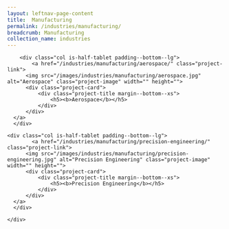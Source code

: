 ```yaml
---
layout: leftnav-page-content
title:  Manufacturing
permalink: /industries/manufacturing/
breadcrumb: Manufacturing
collection_name: industries
---
```


<div>
	<div class="row is-multiline">

		<div class="col is-half-tablet padding--bottom--lg">
			<a href="/industries/manufacturing/aerospace/" class="project-link">
	      <img src="/images/industries/manufacturing/aerospace.jpg" alt="Aerospace" class="project-image" width="" height="">
	      <div class="project-card">
	          <div class="project-title margin--bottom--xs">
	              <h5><b>Aerospace</b></h5>
	          </div>
	      </div>
      </a>
	  </div>

    <div class="col is-half-tablet padding--bottom--lg">
			<a href="/industries/manufacturing/precision-engineering/" class="project-link">
	      <img src="/images/industries/manufacturing/precision-engineering.jpg" alt="Precision Engineering" class="project-image" width="" height="">
	      <div class="project-card">
	          <div class="project-title margin--bottom--xs">
	              <h5><b>Precision Engineering</b></h5>
	          </div>
	      </div>
      </a>
	  </div>

   <!-- <div class="col is-half-tablet padding--bottom--lg">
      <a href="#" class="project-link">
        <img src="/images/industries/manufacturing/electronics.jpg" alt="Electronics" class="project-image" width="" height="">
        <div class="project-card">
            <div class="project-title margin--bottom--xs">
                <h5><b>Electronics</b></h5>
            </div>
        </div>
      </a>
    </div>

    <div class="col is-half-tablet padding--bottom--lg">
      <a href="#" class="project-link">
        <img src="/images/industries/manufacturing/energy-chemicals.jpg" alt="Energy & Chemicals" class="project-image" width="" height="">
        <div class="project-card">
            <div class="project-title margin--bottom--xs">
                <h5><b>Energy & Chemicals</b></h5>
            </div>
        </div>
      </a>
    </div>

    <div class="col is-half-tablet padding--bottom--lg">
      <a href="#" class="project-link">
        <img src="/images/industries/manufacturing/marine-offshore.jpg" alt="Marine & Offshore" class="project-image" width="" height="">
        <div class="project-card">
            <div class="project-title margin--bottom--xs">
                <h5><b>Marine & Offshore</b></h5>
            </div>
        </div>
      </a>
    </div> -->

    </div>
</div>
